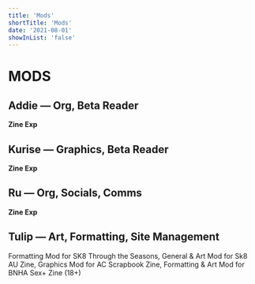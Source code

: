 ```yaml
---
title: 'Mods'
shortTitle: 'Mods'
date: '2021-08-01'
showInList: 'false'
---
```


# MODS

## Addie — Org, Beta Reader
**Zine Exp**

## Kurise — Graphics, Beta Reader
**Zine Exp**

## Ru — Org, Socials, Comms
**Zine Exp**

## Tulip — Art, Formatting, Site Management
Formatting Mod for SK8 Through the Seasons, General & Art Mod for Sk8 AU Zine, Graphics Mod for AC Scrapbook Zine, Formatting & Art Mod for BNHA Sex+ Zine (18+)